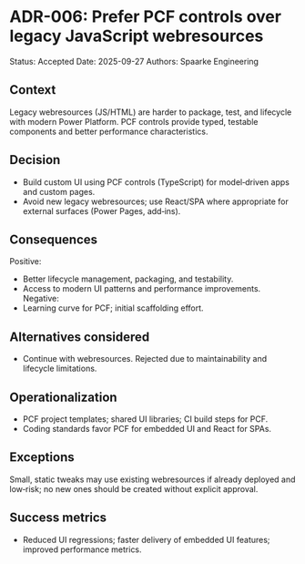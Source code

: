 # ADR-006: Prefer PCF controls over legacy JavaScript webresources
Status: Accepted
Date: 2025-09-27
Authors: Spaarke Engineering

## Context
Legacy webresources (JS/HTML) are harder to package, test, and lifecycle with modern Power Platform. PCF controls provide typed, testable components and better performance characteristics.

## Decision
- Build custom UI using PCF controls (TypeScript) for model‑driven apps and custom pages.
- Avoid new legacy webresources; use React/SPA where appropriate for external surfaces (Power Pages, add‑ins).

## Consequences
Positive:
- Better lifecycle management, packaging, and testability.
- Access to modern UI patterns and performance improvements.
Negative:
- Learning curve for PCF; initial scaffolding effort.

## Alternatives considered
- Continue with webresources. Rejected due to maintainability and lifecycle limitations.

## Operationalization
- PCF project templates; shared UI libraries; CI build steps for PCF.
- Coding standards favor PCF for embedded UI and React for SPAs.

## Exceptions
Small, static tweaks may use existing webresources if already deployed and low‑risk; no new ones should be created without explicit approval.

## Success metrics
- Reduced UI regressions; faster delivery of embedded UI features; improved performance metrics.
